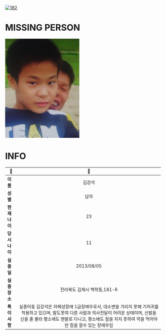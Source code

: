 [![182](https://img.shields.io/badge/%EC%8B%A4%EC%A2%85%EC%8B%A0%EA%B3%A0%EB%8A%94%20%EA%B5%AD%EB%B2%88%EC%97%86%EC%9D%B4-182-blue)](http://safe182.go.kr/index.do)

# MISSING PERSON

<img src="./missing_person.jpg">

# INFO

|🔑|💎|
|--|:--:|
|**이름**|김강석|
|**성별**|남자|
|**현재 나이**|23|
|**당시 나이**|11|
|**실종일**|2013/08/05|
|**실종 장소**|전라북도 김제시 백학동,181-6|
|**특이사항**|실종아동 김강석은 자페성장애 1급장애우로서, 대소변을 가리지 못해 기저귀를 착용하고 있으며, 말도못여 다른 사람과 의사전달이 어려운 상태이며, 신발을 신을 줄 몰라 평소에도 맨발로 다니고, 평소에도 잠을 자지 못하여 약을 먹어야만 잠을 잘수 있는 장애우임|
